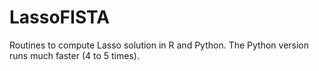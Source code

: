 # LassoFISTA
Routines to compute Lasso solution in R and Python.
The Python version runs much faster (4 to 5 times).
